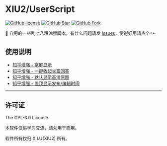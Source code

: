 # XIU2/UserScript

[![GitHub license](https://img.shields.io/github/license/XIU2/UserScript.svg?style=flat-square&color=4285dd)](https://github.com/XIU2/UserScript/blob/master/LICENSE)
[![GitHub Star](https://img.shields.io/github/stars/XIU2/UserScript.svg?style=flat-square&label=Star&color=4285dd)](https://github.com/XIU2/UserScript/stargazers)
[![GitHub Fork](https://img.shields.io/github/forks/XIU2/UserScript.svg?style=flat-square&label=Fork&color=4285dd)](https://github.com/XIU2/UserScript/network/members)

🔨 自用的一些乱七八糟油猴脚本，有什么问题请发 [Issues](https://github.com/XIU2/UserScript/issues/new/choose)，觉得好用请点个⭐~

## 使用说明

* [知乎增强 - 宽屏显示](https://greasyfork.org/scripts/412212)
* [知乎增强 - 一键收起长篇回答](https://greasyfork.org/scripts/412205)
* [知乎增强 - 默认显示高清原图](https://greasyfork.org/scripts/412217)
* [知乎增强 - 置顶显示发布/编辑时间](https://greasyfork.org/scripts/412216)

****

## 许可证

The GPL-3.0 License.

本软件仅供学习交流，请勿用于商用。  

软件所有权归 X.I.U(XIU2) 所有。  